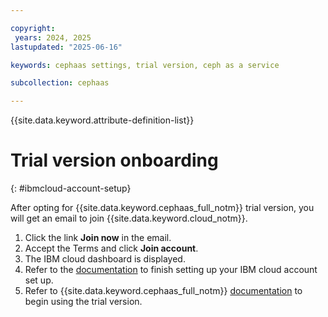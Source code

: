 ```yaml
---

copyright:
 years: 2024, 2025
lastupdated: "2025-06-16"

keywords: cephaas settings, trial version, ceph as a service

subcollection: cephaas

---
```


{{site.data.keyword.attribute-definition-list}}

# Trial version onboarding
{: #ibmcloud-account-setup}

After opting for {{site.data.keyword.cephaas_full_notm}} trial version, you will get an email to join {{site.data.keyword.cloud_notm}}.
1. Click the link **Join now** in the email. 
2. Accept the Terms and click **Join account**. 
3. The IBM cloud dashboard is displayed. 
4. Refer to the [documentation](https://cloud.ibm.com/docs/account?topic=account-account-getting-started) to finish setting up your IBM cloud account set up. 
5. Refer to {{site.data.keyword.cephaas_full_notm}} [documentation](https://cloud.ibm.com/docs/cephaas) to begin using the trial version. 





